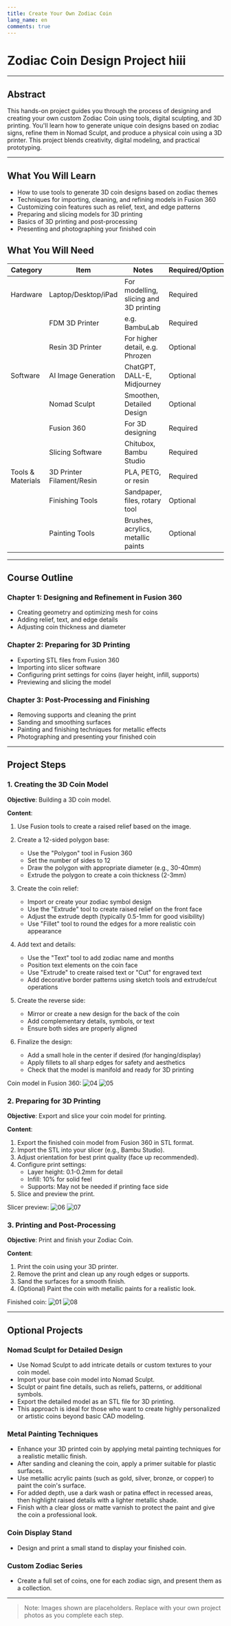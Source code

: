 ```yaml
---
title: Create Your Own Zodiac Coin
lang_name: en 
comments: true
---
```


# Zodiac Coin Design Project hiii

---

## Abstract

This hands-on project guides you through the process of designing and creating your own custom Zodiac Coin using tools, digital sculpting, and 3D printing. You'll learn how to generate unique coin designs based on zodiac signs, refine them in Nomad Sculpt, and produce a physical coin using a 3D printer. This project blends creativity, digital modeling, and practical prototyping.

---

## What You Will Learn

- How to use tools to generate 3D coin designs based on zodiac themes
- Techniques for importing, cleaning, and refining models in Fusion 360
- Customizing coin features such as relief, text, and edge patterns
- Preparing and slicing models for 3D printing
- Basics of 3D printing and post-processing
- Presenting and photographing your finished coin

## What You Will Need

| Category         | Item                                   | Notes                                 | Required/Optional|
|------------------|----------------------------------------|---------------------------------------|------------------|
| Hardware         | Laptop/Desktop/iPad                    | For modelling, slicing and 3D printing| Required         |
|                  | FDM 3D Printer                         | e.g. BambuLab                         | Required         |
|                  | Resin 3D Printer                       | For higher detail, e.g. Phrozen       | Optional         |
| Software         | AI Image Generation                    | ChatGPT, DALL-E, Midjourney           | Optional         |
|                  | Nomad Sculpt                           | Smoothen, Detailed Design             | Optional         |
|                  | Fusion 360                             | For 3D designing                      | Required         |
|                  | Slicing Software                       | Chitubox, Bambu Studio                | Required         |
| Tools & Materials| 3D Printer Filament/Resin              | PLA, PETG, or resin                   | Required         |
|                  | Finishing Tools                        | Sandpaper, files, rotary tool         | Optional         |
|                  | Painting Tools                         | Brushes, acrylics, metallic paints    | Optional         |

---

## Course Outline


### Chapter 1: Designing and Refinement in Fusion 360
- Creating geometry and optimizing mesh for coins
- Adding relief, text, and edge details
- Adjusting coin thickness and diameter

### Chapter 2: Preparing for 3D Printing
- Exporting STL files from Fusion 360
- Importing into slicer software
- Configuring print settings for coins (layer height, infill, supports)
- Previewing and slicing the model

### Chapter 3: Post-Processing and Finishing
- Removing supports and cleaning the print
- Sanding and smoothing surfaces
- Painting and finishing techniques for metallic effects
- Photographing and presenting your finished coin

---

## Project Steps


### 1. Creating the 3D Coin Model

**Objective**: Building a 3D coin model.

**Content**:
1. Use Fusion tools to create a raised relief based on the image.
2. Create a 12-sided polygon base:
   - Use the "Polygon" tool in Fusion 360
   - Set the number of sides to 12
   - Draw the polygon with appropriate diameter (e.g., 30-40mm)
   - Extrude the polygon to create a coin thickness (2-3mm)

3. Create the coin relief:
   - Import or create your zodiac symbol design
   - Use the "Extrude" tool to create raised relief on the front face
   - Adjust the extrude depth (typically 0.5-1mm for good visibility)
   - Use "Fillet" tool to round the edges for a more realistic coin appearance

4. Add text and details:
   - Use the "Text" tool to add zodiac name and months
   - Position text elements on the coin face
   - Use "Extrude" to create raised text or "Cut" for engraved text
   - Add decorative border patterns using sketch tools and extrude/cut operations

5. Create the reverse side:
   - Mirror or create a new design for the back of the coin
   - Add complementary details, symbols, or text
   - Ensure both sides are properly aligned

6. Finalize the design:
   - Add a small hole in the center if desired (for hanging/display)
   - Apply fillets to all sharp edges for safety and aesthetics
   - Check that the model is manifold and ready for 3D printing

Coin model in Fusion 360:
![04](./images/coin10.jpg)
![05](./images/coin12.jpg)


### 2. Preparing for 3D Printing

**Objective**: Export and slice your coin model for printing.

**Content**:
1. Export the finished coin model from Fusion 360 in STL format.
2. Import the STL into your slicer (e.g., Bambu Studio).
3. Adjust orientation for best print quality (face up recommended).
4. Configure print settings:
   - Layer height: 0.1-0.2mm for detail
   - Infill: 10% for solid feel
   - Supports: May not be needed if printing face side
5. Slice and preview the print.

Slicer preview:
![06](./images/coin_for_printing_gemini-bambustudio%2001.png)
![07](./images/coin_for_printing_gemini-bambustudio%2002.png)


### 3. Printing and Post-Processing

**Objective**: Print and finish your Zodiac Coin.

**Content**:
1. Print the coin using your 3D printer.
2. Remove the print and clean up any rough edges or supports.
3. Sand the surfaces for a smooth finish.
4. (Optional) Paint the coin with metallic paints for a realistic look.

Finished coin:
![01](./images/coin_front.jpg)
![08](./images/coin_back.jpg)


---

## Optional Projects

### Nomad Sculpt for Detailed Design
- Use Nomad Sculpt to add intricate details or custom textures to your coin model.
- Import your base coin model into Nomad Sculpt.
- Sculpt or paint fine details, such as reliefs, patterns, or additional symbols.
- Export the detailed model as an STL file for 3D printing.
- This approach is ideal for those who want to create highly personalized or artistic coins beyond basic CAD modeling.

### Metal Painting Techniques
- Enhance your 3D printed coin by applying metal painting techniques for a realistic metallic finish.
- After sanding and cleaning the coin, apply a primer suitable for plastic surfaces.
- Use metallic acrylic paints (such as gold, silver, bronze, or copper) to paint the coin's surface.
- For added depth, use a dark wash or patina effect in recessed areas, then highlight raised details with a lighter metallic shade.
- Finish with a clear gloss or matte varnish to protect the paint and give the coin a professional look.

### Coin Display Stand
- Design and print a small stand to display your finished coin.

### Custom Zodiac Series
- Create a full set of coins, one for each zodiac sign, and present them as a collection.

---

> Note: Images shown are placeholders. Replace with your own project photos as you complete each step.